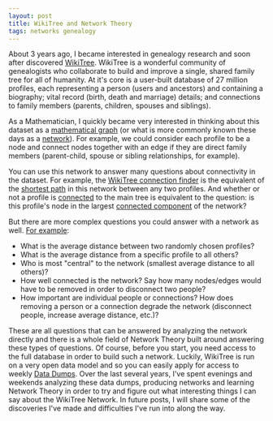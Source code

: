 ```yaml
---
layout: post
title: WikiTree and Network Theory
tags: networks genealogy
---
```


About 3 years ago, I became interested in genealogy research and soon after discovered [WikiTree](https://www.wikitree.com/). WikiTree is a wonderful community of genealogists who collaborate to build and improve a single, shared family tree for all of humanity. At it's core is a user-built database of 27 million profiles, each representing a person (users and ancestors) and containing a biography; vital record (birth, death and marriage) details; and connections to family members (parents, children, spouses and siblings).

As a Mathematician, I quickly became very interested in thinking about this dataset as a [mathematical graph](https://en.wikipedia.org/wiki/Graph_(discrete_mathematics)) (or what is more commonly known these days as a [network](https://en.wikipedia.org/wiki/Network_theory)). For example, we could consider each profile to be a node and connect nodes together with an edge if they are direct family members (parent-child, spouse or sibling relationships, for example).

You can use this network to answer many questions about connectivity in the dataset. For example, the [WikiTree connection finder](https://www.wikitree.com/wiki/Special:Connection) is the equivalent of the [shortest path](https://en.wikipedia.org/wiki/Shortest_path_problem) in this network between any two profiles. And whether or not a profile is [connected](https://www.wikitree.com/wiki/Help:Unconnected) to the main tree is equivalent to the question: is this profile's node in the largest [connected component](https://en.wikipedia.org/wiki/Component_(graph_theory)) of the network?

But there are more complex questions you could answer with a network as well. [For example](https://www.wikitree.com/g2g/612063/mathematical-graph-structure-of-global-tree):
* What is the average distance between two randomly chosen profiles?
* What is the average distance from a specific profile to all others?
* Who is most "central" to the network (smallest average distance to all others)?
* How well connected is the network? Say how many nodes/edges would have to be removed in order to disconnect two people?
* How important are individual people or connections? How does removing a person or a connection degrade the network (disconnect people, increase average distance, etc.)?

These are all questions that can be answered by analyzing the network directly and there is a whole field of Network Theory built around answering these types of questions. Of course, before you start, you need access to the full database in order to build such a network. Luckily, WikiTree is run on a very open data model and so you can easily apply for access to weekly [Data Dumps](https://www.wikitree.com/wiki/Help:Database_Dumps). Over the last several years, I've spent evenings and weekends analyzing these data dumps, producing networks and learning Network Theory in order to try and figure out what interesting things I can say about the WikiTree Network. In future posts, I will share some of the discoveries I've made and difficulties I've run into along the way.
